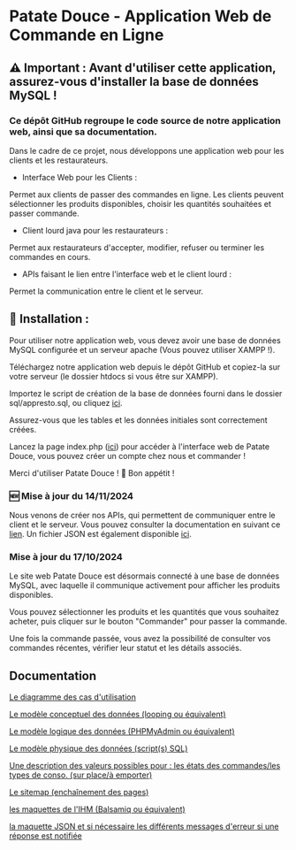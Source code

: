 # Patate Douce - Application Web de Commande en Ligne

## ⚠️ Important : Avant d'utiliser cette application, assurez-vous d'installer la base de données MySQL !

### Ce dépôt GitHub regroupe le code source de notre application web, ainsi que sa documentation.

Dans le cadre de ce projet, nous développons une application web pour les clients et les restaurateurs.

- Interface Web pour les Clients :

Permet aux clients de passer des commandes en ligne.
Les clients peuvent sélectionner les produits disponibles, choisir les quantités souhaitées et passer commande.

- Client lourd java pour les restaurateurs :

Permet aux restaurateurs d'accepter, modifier, refuser ou terminer les commandes en cours. 

- APIs faisant le lien entre l'interface web et le client lourd : 

Permet la communication entre le client et le serveur.

## 🔧 Installation :

Pour utiliser notre application web, vous devez avoir une base de données MySQL configurée et un serveur apache (Vous pouvez utiliser XAMPP !).

Téléchargez notre application web depuis le dépôt GitHub et copiez-la sur votre serveur (le dossier htdocs si vous être sur XAMPP).

Importez le script de création de la base de données fourni dans le dossier sql/appresto.sql, ou cliquez [ici](sql/appresto.sql).

Assurez-vous que les tables et les données initiales sont correctement créées.

Lancez la page index.php ([ici](index.php)) pour accéder à l'interface web de Patate Douce, vous pouvez créer un compte chez nous et commander !

Merci d'utiliser Patate Douce ! 🍠 Bon appétit !

### 🆕 Mise à jour du 14/11/2024

Nous venons de créer nos APIs, qui permettent de communiquer entre le client et le serveur.
Vous pouvez consulter la documentation en suivant ce [lien](Documentation/lot-5/doc_APIs).
Un fichier JSON est également disponible [ici](Documentation/lot-5/commandes_en_attente.json).

### Mise à jour du 17/10/2024

Le site web Patate Douce est désormais connecté à une base de données MySQL, avec laquelle il communique activement pour afficher les produits disponibles.

Vous pouvez sélectionner les produits et les quantités que vous souhaitez acheter, puis cliquer sur le bouton "Commander" pour passer la commande.

Une fois la commande passée, vous avez la possibilité de consulter vos commandes récentes, vérifier leur statut et les détails associés.

## Documentation 
[Le diagramme des cas d'utilisation](Documentation/lot-1/Diagramme%20Utilisateur.drawio.pdf)

[Le modèle conceptuel des données (looping ou équivalent)](Documentation/lot-1/MCD_final.jpg)

[Le modèle logique des données (PHPMyAdmin ou équivalent)](Documentation/lot-1/MLD_final.jpg)

[Le modèle physique des données (script(s) SQL)](sql/appresto.sql)

[Une description des valeurs possibles pour : les états des commandes/les types de conso. (sur place/à emporter)](Documentation/lot-6/Documents/état_possible)

[Le sitemap (enchaînement des pages)](Documentation/lot-1/Restoweb-%20Client.pdf)

[les maquettes de l'IHM (Balsamiq ou équivalent)](Documentation/lot-1/Restoweb-%20Client.pdf)

[la maquette JSON et si nécessaire les différents messages d'erreur si une réponse est notifiée](Documentation/lot-5/commandes_en_attente.json)